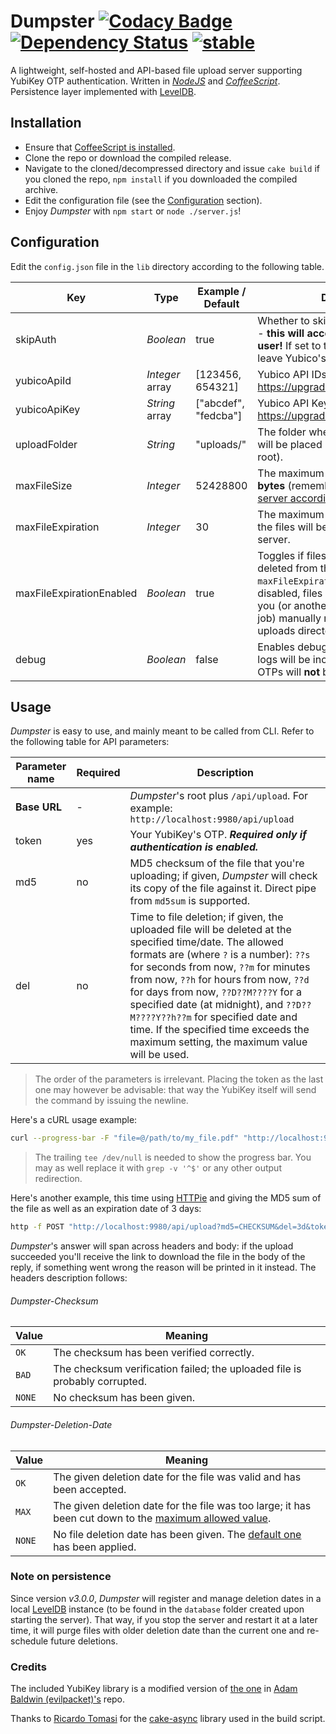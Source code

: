 # Dumpster [![Codacy Badge](https://api.codacy.com/project/badge/grade/29b49730fea944feb66f85f73f4c858f)](https://www.codacy.com/app/nmaggioni/Dumpster) [![Dependency Status](https://david-dm.org/nmaggioni/dumpster.svg)](https://david-dm.org/nmaggioni/dumpster) [![stable](http://badges.github.io/stability-badges/dist/stable.svg)](http://github.com/badges/stability-badges)
A lightweight, self-hosted and API-based file upload server supporting YubiKey OTP authentication. Written in [*NodeJS*][5] and [*CoffeeScript*][6]. Persistence layer implemented with [LevelDB][10].

## Installation
+ Ensure that [CoffeeScript is installed][7].
+ Clone the repo or download the compiled release.
+ Navigate to the cloned/decompressed directory and issue `cake build` if you cloned the repo, `npm install` if you downloaded the compiled archive.
+ Edit the configuration file (see the [Configuration](#configuration) section).
+ Enjoy *Dumpster* with `npm start` or `node ./server.js`!

## Configuration
Edit the `config.json` file in the `lib` directory according to the following table.

| Key | Type | Example / Default | Description |
| --- | --- | --- | --- |
| skipAuth | *Boolean* | true | Whether to skip authentication or not - **this will accept uploads by any user!** If set to true, you can safely leave Yubico's API fields empty. |
| yubicoApiId | *Integer* array| [123456, 654321] | Yubico API IDs - get one at: https://upgrade.yubico.com/getapikey/ |
| yubicoApiKey | *String* array | ["abcdef", "fedcba"] | Yubico API Keys - get one at: https://upgrade.yubico.com/getapikey/ |
| uploadFolder | *String* | "uploads/" | The folder where the uploaded files will be placed (relative to Dumpster's root). |
| maxFileSize | *Integer* | 52428800 | The maximum upload dimension in **bytes** (remember to [adjust your web server accordingly][4]!) |
| maxFileExpiration | *Integer* | 30 | The maximum time in **days** after which the files will be deleted from the server. |
| maxFileExpirationEnabled | *Boolean* | true | Toggles if files will be forced to be deleted from the server after `maxFileExpiration` time or not. If disabled, files will remain stored until you (or another program like a *cron* job) manually remove them from the uploads directory. |
| debug | *Boolean* | false | Enables debug mode (verbosity of the logs will be increased and YubiKey OTPs will **not** be verified). |

## Usage
*Dumpster* is easy to use, and mainly meant to be called from CLI. Refer to the following table for API parameters:

| Parameter name | Required | Description |
| --- | --- | --- |
| **Base URL** | - | *Dumpster*'s root plus `/api/upload`. For example: `http://localhost:9980/api/upload` |
| token | yes | Your YubiKey's OTP. ***Required only if authentication is enabled.***|
| md5 | no | MD5 checksum of the file that you're uploading; if given, *Dumpster* will check its copy of the file against it. Direct pipe from `md5sum` is supported. |
| del | no | Time to file deletion; if given, the uploaded file will be deleted at the specified time/date. The allowed formats are (where `?` is a number): `??s` for seconds from now, `??m` for minutes from now, `??h` for hours from now, `??d` for days from now, `??D??M????Y` for a specified date (at midnight), and `??D??M????Y??h??m` for specified date and time. If the specified time exceeds the maximum setting, the maximum value will be used. |

> The order of the parameters is irrelevant. Placing the token as the last one may however be advisable: that way the YubiKey itself will send the command by issuing the newline.

Here's a cURL usage example:
```bash
curl --progress-bar -F "file=@/path/to/my_file.pdf" "http://localhost:9980/api/upload?token=YUBIKEYOTP" | tee /dev/null
```

> The trailing `tee /dev/null` is needed to show the progress bar. You may as well replace it with `grep -v '^$'` or any other output redirection.

Here's another example, this time using [HTTPie][3] and giving the MD5 sum of the file as well as an expiration date of 3 days:
```bash
http -f POST "http://localhost:9980/api/upload?md5=CHECKSUM&del=3d&token=YUBIKEYOTP" file@~/path/to/my_file.pdf
```

*Dumpster*'s answer will span across headers and body: if the upload succeeded you'll receive the link to download the file in the body of the reply, if something went wrong the reason will be printed in it instead. The headers description follows:

###### Dumpster-Checksum

| Value | Meaning |
| --- | --- |
| `OK` | The checksum has been verified correctly. |
| `BAD` | The checksum verification failed; the uploaded file is probably corrupted. |
| `NONE` | No checksum has been given. |

###### Dumpster-Deletion-Date

| Value | Meaning |
| --- | --- |
| `OK` | The given deletion date for the file was valid and has been accepted. |
| `MAX` | The given deletion date for the file was too large; it has been cut down to the [maximum allowed value](#configuration). |
| `NONE` | No file deletion date has been given. The [default one](#configuration) has been applied. |

### Note on persistence
Since version *v3.0.0*, *Dumpster* will register and manage deletion dates in a local [LevelDB][10] instance (to be found in the `database` folder created upon starting the server). That way, if you stop the server and restart it at a later time, it will purge files with older deletion date than the current one and re-schedule future deletions.

### Credits
The included YubiKey library is a modified version of [the one][1] in [Adam Baldwin (evilpacket)'s][2] repo.

Thanks to [Ricardo Tomasi][8] for the [cake-async][9] library used in the build script.

[1]: https://github.com/evilpacket/node-yubikey
[2]: https://github.com/evilpacket
[3]: https://github.com/jkbrzt/httpie
[4]: http://nginx.org/en/docs/http/ngx_http_core_module.html#client_max_body_size
[5]: https://nodejs.org/en/
[6]: http://coffeescript.org/
[7]: http://coffeescript.org/#installation
[8]: https://github.com/ricardobeat
[9]: https://github.com/ricardobeat/cake-async
[10]: http://leveldb.org/
